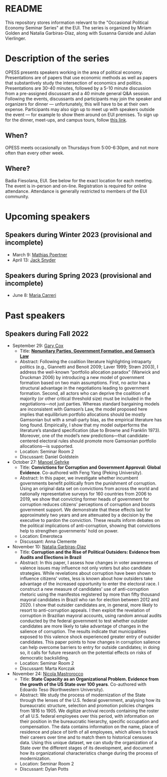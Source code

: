 # README

This repository stores information relevant to the "Occasional Political Economy Seminar Series" at the EUI. The series is organized by Miriam Golden and Natalia Garbiras-Díaz, along with Susanna Garside and Julian Vierlinger. 

# Description of the series

OPESS presents speakers working in the area of political economy. Presentations are of papers that use economic methods as well as papers that substantively study the intersection of economics and politics. Presentations are 30-40 minutes, followed by a 5-10 minute discussion from a pre-assigned discussant and a 40 minute general Q\&A session. Following the events, discussants and participants  may join the speaker and organizers for dinner –– unfortunately, this will have to be at their own expense. Participants may also sign up to meet up with speakers outside the event –– for example to show them around on EUI premises. To sign up for the dinner, meet-ups, and campus tours, follow [this link](https://eui1-my.sharepoint.com/:x:/g/personal/natalia_garbirasdiaz_eui_eu/EdTM2ENF5RZCjP8iUTXa3s8B-vIV61Qn6SN0YXQVsLedeQ?e=hEcIv5). 

## When?

OPESS meets occasionally on Thursdays from 5:00-6:30pm, and not more often than every other week. 

## Where? 

Badia Fiesolana, EUI. See below for the exact location for each meeting. The event is in-person and on-line. Registration is required for online attendance. Attendance is generally restricted to members of the EUI community.

# Upcoming speakers

## Speakers during Winter 2023 (provisional and incomplete)
 
  * March 9:  [Mathias Poertner](http://www.mathiaspoertner.com/)
  * April 13: [Jack Snyder](https://polisci.columbia.edu/content/jack-lewis-snyder)
 
 ## Speakers during Spring 2023 (provisional and incomplete)
 
  * June 8:  [Maria Carreri](https://www.mariacarreri.com/)

# Past speakers

## Speakers during Fall 2022

  * September 29: [Gary Cox](https://gwcox.sites.stanford.edu/)
      +  Title: **[Nonunitary Parties, Government Formation, and Gamson’s Law](https://www.cambridge.org/core/journals/american-political-science-review/article/nonunitary-parties-government-formation-and-gamsons-law/F1141F85A250739AB75F63E0773B94E5)**
      + Abstract: Following the coalition literature highlighting intraparty politics (e.g., Giannetti and Benoit 2009; Laver 1999; Strøm 2003), I address the well-known “portfolio allocation paradox” (Warwick and Druckman 2006) by introducing a new model of government formation based on two main assumptions. First, no actor has a structural advantage in the negotiations leading to government formation. Second, all actors who can deprive the coalition of a majority (or other critical threshold size) must be included in the negotiations—not just parties. Whereas standard bargaining models are inconsistent with Gamson’s Law, the model proposed here implies that equilibrium portfolio allocations should be mostly Gamsonian but with a small-party bias, as the empirical literature has long found. Empirically, I show that my model outperforms the literature’s standard specification (due to Browne and Franklin 1973). Moreover, one of the model’s new predictions—that candidate-centered electoral rules should promote more Gamsonian portfolio allocations—is supported. 
      + Location: Seminar Room 2 
      + Discussant: Daniel Goldstein
 * October 27:  [Manoel Gehrke](https://manoelgehrke.com/)
      + Title: **Convictions for Corruption and Government Approval: Global Evidence**. Co-authored with Feng Yang (Peking University).
      + Abstract: In this paper, we investigate whether incumbent governments benefit politically from the punishment of corruption. Using an original data set on convictions from across the world and nationally representative surveys for 160 countries from 2006 to 2019, we show that convicting former heads of government for corruption reduces citizens' perceptions of corruption and boosts government support. We demonstrate that these effects last for approximately two years and are attenuated by a decision by the executive to pardon the conviction. These results inform debates on the political implications of anti-corruption, showing that convictions help to strengthen governments' hold on power.
      + Location: Emeroteca
      + Discussant: Anna Clemente
  * November 10: [Natalia Garbiras-Diaz](https://www.eui.eu/people?id=natalia-garbiras-diaz)
      + Title: **Corruption and the Rise of Political Outsiders: Evidence from Audits and Elections in Brazil**
      + Abstract: In this paper, I assess how changes in voter awareness of valence issues may influence not only voters but also candidate strategies. While revelations about corruption have been shown to influence citizens' votes, less is known about how outsiders take advantage of the increased opportunity to enter the electoral race. I construct a new measure of candidates' use of anti-corruption rhetoric using the manifestos registered by more than fifty thousand mayoral candidates in Brazil who ran for election between 2012 and 2020. I show that outsider candidates are, in general, more likely to resort to anti-corruption appeals. I then exploit the revelation of corruption in Brazilian mayoral accounts, using random annual audits conducted by the federal government to test whether outsider candidates are more likely to take advantage of changes in the salience of corruption. The results indicate that municipalities exposed to this valence shock experienced greater entry of outsider candidates. This paper points to how changes in corruption salience can help overcome barriers to entry for outside candidates; in doing so, it calls for future research on the potential effects on risks of democratic backsliding.
      + Location: Seminar Room 2
      + Discussant: Marta Korczak
* November 24:  [Nicola Mastrorocco](http://nicolamastrorocco.com/)
   + Title: **State Capacity as an Organizational Problem. Evidence from the growth of the US State over 100 years**. Co-authored with Edoardo Teso (Northwestern University). 
   + Abstract: We study the process of modernization of the State through the lenses of the U.S. federal government, analysing how its bureaucratic structure, selection and promotion policies changes from 1816 to 1905. We digitize archival records containing the roster of all U.S. federal employees over this period, with information on their position in the bureaucratic hierarchy, specific occupation and compensation. The data contains information on the name, place of residence and place of birth of all employees, which allows to track their careers over time and to match them to historical censuses data. Using this unique dataset, we can study the organization of a State over the different stages of its development, and document how its organizational characteristics change during the process of modernization. 
   + Location: Seminar Room 2 
   + Discussant: Dylan Potts
    
